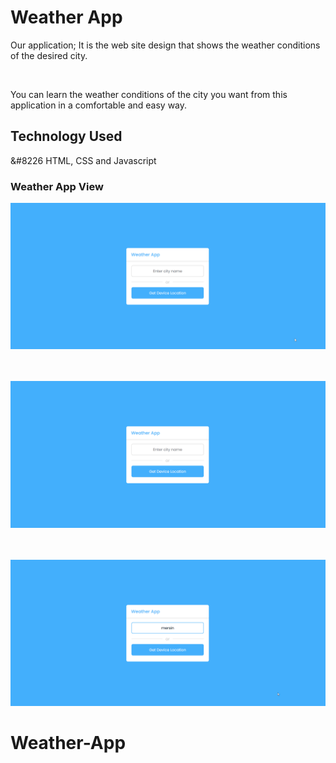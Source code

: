 <h1>Weather App</h1>

<p>Our application; It is the web site design that shows the weather conditions of the desired city.</p><br>

<p>You can learn the weather conditions of the city you want from this application in a comfortable and easy way.</p>

<h2>Technology Used</h2>

&#8226 HTML, CSS and Javascript</br>

<h3>Weather App View</h3>

<img src="/icons/WeatherApp.gif"><br></br></br>

<img src="/icons/WeatherAppOne.gif"></br></br></br>

<img src="/icons/WeatherAppTwo.gif">

# Weather-App
